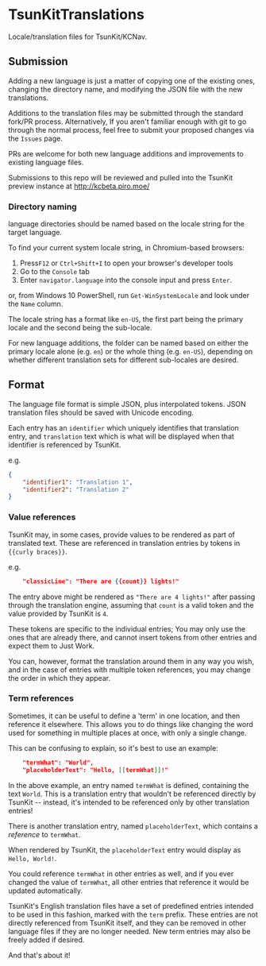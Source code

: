 # TsunKitTranslations
Locale/translation files for TsunKit/KCNav.

## Submission
Adding a new language is just a matter of copying one of the existing ones, changing the directory name, and modifying the JSON file with the new translations.

Additions to the translation files may be submitted through the standard fork/PR process. Alternatively, If you aren't familiar enough with git to go through the normal process, feel free to submit your proposed changes via the `Issues` page.

PRs are welcome for both new language additions and improvements to existing language files.

Submissions to this repo will be reviewed and pulled into the TsunKit preview instance at http://kcbeta.piro.moe/

### Directory naming
language directories should be named based on the locale string for the target language.

To find your current system locale string, in Chromium-based browsers:
1) Press`F12` or `Ctrl+Shift+I` to open your browser's developer tools
2) Go to the `Console` tab
3) Enter `navigator.language` into the console input and press `Enter`.

or, from Windows 10 PowerShell, run `Get-WinSystemLocale` and look under the `Name` column.

The locale string has a format like `en-US`, the first part being the primary locale and the second being the sub-locale.

For new language additions, the folder can be named based on either the primary locale alone (e.g. `en`) or the whole thing (e.g. `en-US`), depending on whether different translation sets for different sub-locales are desired.

## Format
The language file format is simple JSON, plus interpolated tokens. JSON translation files should be saved with Unicode encoding.

Each entry has an `identifier` which uniquely identifies that translation entry, and `translation` text which is what will be displayed when that identifier is referenced by TsunKit.

e.g.
```JSON
{
    "identifier1": "Translation 1",
    "identifier2": "Translation 2"
}
```

### Value references

TsunKit may, in some cases, provide values to be rendered as part of translated text. These are referenced in translation entries by tokens in `{{curly braces}}`.

e.g.
```JSON
    "classicLine": "There are {{count}} lights!"
```

The entry above might be rendered as `"There are 4 lights!"` after passing through the translation engine, assuming that `count` is a valid token and the value provided by TsunKit is `4`.

These tokens are specific to the individual entries; You may only use the ones that are already there, and cannot insert tokens from other entries and expect them to Just Work.

You can, however, format the translation around them in any way you wish, and in the case of entries with multiple token references, you may change the order in which they appear.

### Term references

Sometimes, it can be useful to define a 'term' in one location, and then reference it elsewhere. This allows you to do things like changing the word used for something in multiple places at once, with only a single change.

This can be confusing to explain, so it's best to use an example:
```JSON
    "termWhat": "World",
    "placeholderText": "Hello, [[termWhat]]!"
```
In the above example, an entry named `termWhat` is defined, containing the text `World`. This is a translation entry that wouldn't be referenced directly by TsunKit -- instead, it's intended to be referenced only by other translation entries!

There is another translation entry, named `placeholderText`, which contains a *reference* to `termWhat`.

When rendered by TsunKit, the `placeholderText` entry would display as `Hello, World!`.

You could reference `termWhat` in other entries as well, and if you ever changed the value of `termWhat`, all other entries that reference it would be updated automatically.

TsunKit's English translation files have a set of predefined entries intended to be used in this fashion, marked with the `term` prefix. These entries are not directly referenced from TsunKit itself, and they can be removed in other language files if they are no longer needed. New term entries may also be freely added if desired.



And that's about it!

